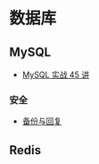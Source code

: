 # 数据库

## MySQL

- [MySQL 实战 45 讲](mysql_geek_notes.md)

### 安全

- [备份与回复](mysql_backup.md)

## Redis
